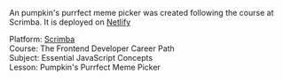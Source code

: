 An pumpkin's purrfect meme picker was created following the course at Scrimba. It is deployed on [Netlify](https://mahdi-pumpkins-purrfect-meme-picker.netlify.app/)

Platform: [Scrimba](https://scrimba.com/home)  
Course: The Frontend Developer Career Path  
Subject: Essential JavaScript Concepts  
Lesson: Pumpkin's Purrfect Meme Picker  
